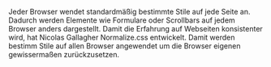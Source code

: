 Jeder Browser wendet standardmäßig bestimmte Stile auf jede Seite an. Dadurch werden Elemente wie Formulare oder Scrollbars auf jedem Browser anders dargestellt. Damit die Erfahrung auf Webseiten konsistenter wird, hat Nicolas Gallagher Normalize.css entwickelt. Damit werden bestimm Stile auf allen Browser angewendet um die Browser eigenen gewissermaßen zurückzusetzen.

